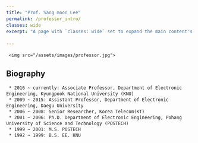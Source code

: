 ```yaml
---
title: "Prof. Sang moon Lee"
permalink: /professor_intro/
classes: wide
excerpt: "A page with `classes: wide` set to expand the main content's width."

---
```



     <img src="/assets/images/professor.jpg">

## Biography

     * 2016 ~ currently: Associate Professor, Department of Electronic Engineering, Kyungpook National University (KNU)
     * 2009 ~ 2015: Assistant Professor, Department of Electronic Engineering, Daegu University
     * 2006 ~ 2008: Senior Researcher, Korea Telecom(KT)
     * 2001 ~ 2006: Ph.D. Department of Electronic Engineering, Pohang University of Science and Technology (POSTECH)
     * 1999 ~ 2001: M.S. POSTECH
     * 1992 ~ 1999: B.S. EE. KNU
